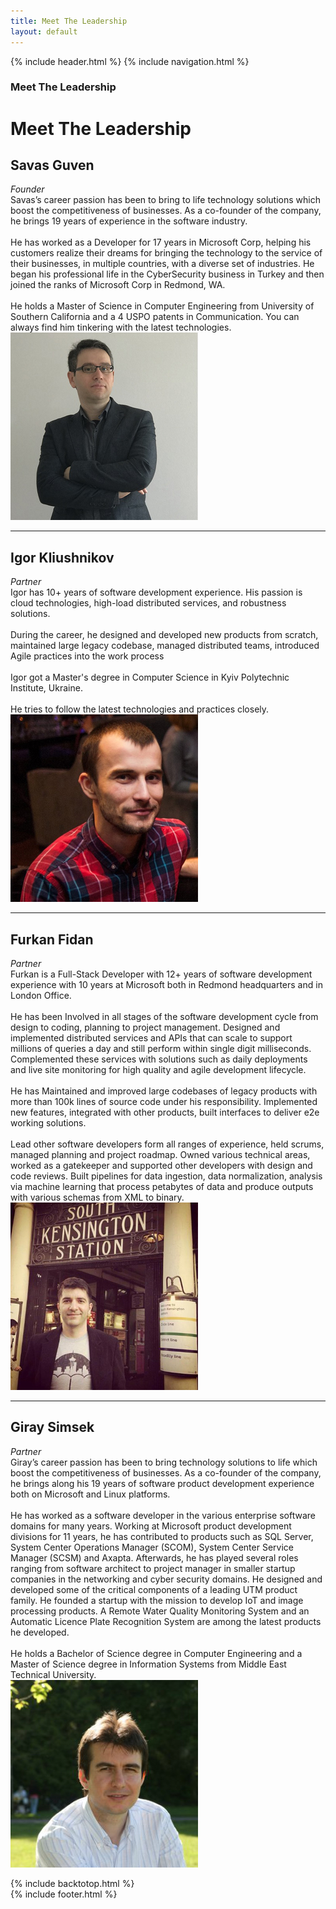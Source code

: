 ```yaml
---
title: Meet The Leadership
layout: default
---
```


{% include header.html %}
{% include navigation.html %}

<!-- MASTHEAD -->
<div class="wrap t3-masthead ">
    <div class="ja-masthead" style="background-image: url('images/titles/meet-the-leadership.jpg')">
        <div class="ja-masthead-detail">
    	    <h3 class="ja-masthead-title">Meet The Leadership</h3>
        </div>
    </div>
</div>
<!-- //MASTHEAD -->

<div id="t3-mainbody" class="container t3-mainbody">
	<div class="row">
    	<!-- MAIN CONTENT -->
    	<div id="t3-content" class="t3-content col-xs-12">
            <div class="page-header clearfix">
    	        <h1 class="page-title">Meet The Leadership</h1>
            </div>
            <div class="item-page clearfix">
            <!-- Article -->
                <article itemscope itemtype="http://schema.org/Article">
	                <meta itemprop="inLanguage" content="en-GB" />
	                <meta itemprop="url" content="/deepnetwork/meet-the-leadership" />
	                <meta itemscope itemprop="mainEntityOfPage" itemtype="http://schema.org/WebPage"  itemid="/deepnetwork/meet-the-leadership" />
                    <meta content="2019-10-22T07:04:32+00:00" itemprop="dateModified">
                    <meta content="2019-04-04T19:29:36+00:00" itemprop="datePublished">
                    <span itemprop="author" style="display: none;">
                        <span itemprop="name">Super User</span>
                        <span itemtype="https://schema.org/Organization" itemscope="" itemprop="publisher" style="display: none;">
                            <span itemtype="https://schema.org/ImageObject" itemscope="" itemprop="logo">
                                <img itemprop="url" alt="logo" src="templates/ja_company/images/logo.png">
                                <meta content="auto" itemprop="width">
                                <meta content="auto" itemprop="height">
                            </span>
                            <meta content="Super User" itemprop="name">
                        </span>
                    </span>
                    <!--e:Validate structured data-->
                	<meta content="Meet The Leadership" itemprop="headline">
    	            <section class="article-content clearfix" itemprop="articleBody">
    		            <div class="row leadershiprow">
                            <div class="col-md-6 leadershiptext">
    	                        <h2>Savas Guven</h2>
    	                        <div class="leadershiptitle"><em>Founder</em></div>
                                Savas’s career passion has been to bring to life technology solutions which boost the competitiveness of businesses. As a co-founder of the company, he brings 19 years of experience in the software industry.
                                <br /><br />
                                He has worked as a Developer for 17 years in Microsoft Corp, helping his customers realize their dreams for bringing the technology to the service of their businesses, in multiple countries, with a diverse set of industries. He began his professional life in the CyberSecurity business in Turkey and then joined the ranks of Microsoft Corp in Redmond, WA.
                                <br /><br />
    	                        He holds a Master of Science in Computer Engineering from University of Southern California and a 4 USPO patents in Communication. You can always find him tinkering with the latest technologies.
                            </div>
                            <div class="col-md-6 leadershipphoto"><img src="images/leadership/SavasGuven.jpg" title="Savas Guven"></div>
                        </div>
                        <hr>
                        <div class="row leadershiprow">
                            <div class="col-md-6 leadershiptext">
		                        <h2>Igor Kliushnikov</h2>
		                        <div class="leadershiptitle"><em>Partner</em></div>
                                Igor has 10+ years of software development experience. His passion is cloud technologies, high-load distributed services, and robustness solutions.
                                <br /><br />
                                During the career, he designed and developed new products from scratch, maintained large legacy codebase, managed distributed teams, introduced Agile practices into the work process
                                <br /><br />
                                Igor got a Master's degree in Computer Science in Kyiv Polytechnic Institute, Ukraine.
                                <br /><br />
                                He tries to follow the latest technologies and practices closely.
                            </div>
                            <div class="col-md-6 leadershipphoto"><img src="images/leadership/IgorK.jpg" title="Igor Kliushnikov"></div>
                        </div>
                        <hr>
                        <div class="row leadershiprow">
	                        <div class="col-md-6 leadershiptext">
		                        <h2>Furkan Fidan</h2>
		                        <div class="leadershiptitle"><em>Partner</em></div>
                                Furkan is a Full-Stack Developer with 12+ years of software development experience with 10 years at Microsoft both in Redmond headquarters and in London Office.
                                <br /><br />
                                He has been Involved in all stages of the software development cycle from design to coding, planning to project management. Designed and implemented distributed services and APIs that can scale to support millions of queries a day and still perform within single digit milliseconds. Complemented these services with solutions such as daily deployments and live site monitoring for high quality and agile development lifecycle.
                                <br /><br />
                                He has Maintained and improved large codebases of legacy products with more than 100k lines of source code under his responsibility. Implemented new features, integrated with other products, built interfaces to deliver e2e working solutions.
                                <br /><br />
                                Lead other software developers form all ranges of experience, held scrums, managed planning and project roadmap. Owned various technical areas, worked as a gatekeeper and supported other developers with design and code reviews. Built pipelines for data ingestion, data normalization, analysis via machine learning that process petabytes of data and produce outputs with various schemas from XML to binary.
                            </div>
                            <div class="col-md-6 leadershipphoto"><img src="images/leadership/FurkanFidan.jpg" title="Furkan Fidan"></div>
                        </div>
                        <hr>
                        <div class="row leadershiprow">
	                        <div class="col-md-6 leadershiptext">
		                        <h2>Giray Simsek</h2>
		                        <div class="leadershiptitle"><em>Partner</em></div>
                                Giray’s career passion has been to bring technology solutions to life which boost the competitiveness of businesses. As a co-founder of the company, he brings along his 19 years of software product development experience both on Microsoft and Linux platforms.
                                <br /><br />
                                He has worked as a software developer in the various enterprise software domains for many years. Working at Microsoft product development divisions for 11 years, he has contributed to products such as SQL Server, System Center Operations Manager (SCOM), System Center Service Manager (SCSM) and Axapta. Afterwards, he has played several roles ranging from software architect to project manager in smaller startup companies in the networking and cyber security domains. He designed and developed some of the critical components of a leading UTM product family. He founded a startup with the mission to develop IoT and image processing products. A Remote Water Quality Monitoring System and an Automatic Licence Plate Recognition System are among the latest products he developed.
                                <br /><br />
                                He holds a Bachelor of Science degree in Computer Engineering and a Master of Science degree in Information Systems from Middle East Technical University.
                            </div>
                            <div class="col-md-6 leadershipphoto"><img src="images/leadership/GiraySimsek.jpg" title="Giray Simsek"></div>
                        </div>
                    </section>
                </article>
                <!-- //Article -->
            </div>
		</div>
		<!-- //MAIN CONTENT -->
    </div>
</div>
	    
{% include backtotop.html %}  
{% include footer.html %}
